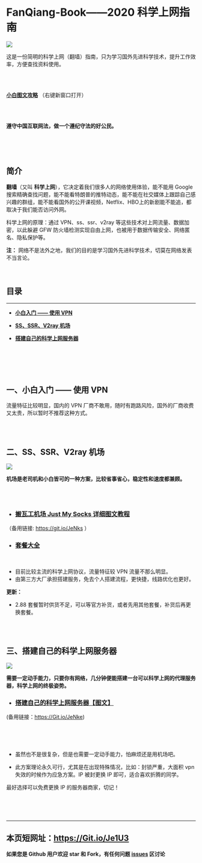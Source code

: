 # FanQiang-Book——2020 科学上网指南

![](https://github.com/xiaoming-ssr/FanQiang-Book/blob/master/1.jpg)

这是一份简明的科学上网（翻墙）指南，只为学习国外先进科学技术，提升工作效率，方便查找资料使用。

<br/>
<br/>

**[小白图文攻略](https://shimo.im/docs/p7UKlqmAGH4b0YiR)** （右键新窗口打开）

<br/>
<br/>

**遵守中国互联网法，做一个遵纪守法的好公民。**

<br/>
<br/>
<br/>

## 简介
**翻墙**（又叫 **科学上网**），它决定着我们很多人的网络使用体验，能不能用 Google 搜索精确查找问题，能不能看特朗普的推特动态，能不能在社交媒体上跟踪自己感兴趣的群组，能不能看国外的公开课视频，Netflix、HBO上的新剧能不能追，都取决于我们能否访问外网。

科学上网的原理：通过 VPN、ss、ssr、v2ray 等这些技术对上网流量、数据加密，以此躲避 GFW 防火墙检测实现自由上网，也被用于数据传输安全、网络匿名、隐私保护等。

**注：** 网络不是法外之地，我们的目的是学习国外先进科学技术，切莫在网络发表不当言论。
<br/>
<br/>
<br/>

## 目录
-------
* [**小白入门 —— 使用 VPN**](#1)

* [**SS、SSR、V2ray 机场**](#2)
<!--* [**搬瓦工机场使用教程**](#4)
 * [**Blinkload 机场使用教程**](#5) -->

* [**搭建自己的科学上网服务器**](#3)

<br/>
<br/>
<br/>
<br/>

<span id="1">一、小白入门 —— 使用 VPN</span>
-------------
流量特征比较明显，国内的 VPN 厂商不敢用，随时有跑路风险，国外的厂商收费又太贵，所以暂时不推荐这种方式。

<br/>
<br/>

<span id="2">二、SS、SSR、V2ray 机场</span>
-------------
![](https://github.com/xiaoming-ssr/FanQiang-Book/blob/master/2.png)

**机场是老司机和小白皆可的一种方案，比较省事省心，稳定性和速度都兼顾。**

<br/>
<br/>

+ ### <span id="4">[搬瓦工机场 Just My Socks 详细图文教程](https://shimo.im/docs/p7UKlqmAGH4b0YiR)</span>
（备用链接: https://git.io/JeNks ）


+ ### [套餐大全](https://Git.io/JeNkk)

<br/>

+ 目前比较主流的科学上网协议，流量特征较 VPN 流量不那么明显。
+ 由第三方大厂承担搭建服务，免去个人搭建流程，更快捷，线路优化也更好。


**更新：**

+ 2.88 套餐暂时供货不足，可以等官方补货，或者先用其他套餐，补货后再更换套餐。

<br/>
<br/>
<!--
+ ### <span id="5">[Blinkload 机场——使用教程](https://shimo.im/docs/KNdfBLnaDUIgMOPa/)</span>
(备用链接：https://Git.io/JeNkt)

![](https://github.com/xiaoming-ssr/FanQiang-Book/blob/master/4.png)

Blinkload 是一家成立于2017年的香港公司，前身为 THE.SSR，也是一家老站了，目前支持 SS/SSR/V2Ray 全协议，是一家非常稳定的优质综合机场。

<br/>

**Blinkload 优势：**

相对搬瓦工来说，Blinkload 的中文界面和售后服务对国内用户确实友好很多，还配备了独立的运维人员，99%SLA，后台工单14分钟极速反应，有效保障节点稳定性；解锁 Netflix、HBO、Abema、DMM、Happyon、动画疯等流媒体服务，支持测试。

而且客户端和面板也都是自己开发的，将 SS/SSR/V2Ray 的配置操作傻瓜化，对新手非常友好。


**更新：**

+ 新年促销最低套餐已降至最低14元/月


<br/>
<br/>
<br/>
<br/>-->

<span id="3">三、搭建自己的科学上网服务器</span>
----------------
![](https://github.com/xiaoming-ssr/FanQiang-Book/blob/master/3.png)

**需要一定动手能力，只要你有网络，几分钟便能搭建一台可以科学上网的代理服务器，科学上网的终极姿势。**

+ ### [搭建自己的科学上网服务器【图文】](https://shimo.im/docs/56SDCR6G3VQWx2yN)
(备用链接：https://Git.io/JeNke)


<br/>
<br/>
<br/>


+ 虽然也不是很复杂，但是也需要一定动手能力，怕麻烦还是用机场吧。

+ 此方案理论永久可行，尤其是在出现特殊情况，比如：封锁严重，大面积 vpn 失效的时候作为应急方案。IP 被封更换 IP 即可，适合喜欢折腾的同学。

最好选择可以免费更换 IP 的服务器商家，切记！

<br/>
<br/>
<br/>

----


## 本页短网址：https://Git.io/Je1U3

**如果您是 Github 用户欢迎 star 和 Fork，有任何问题 [issues](https://github.com/xiaoming-ssr/FanQiang-Book/issues) 区讨论**
